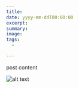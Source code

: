 ```yaml
---
title: 
date: yyyy-mm-ddT00:00:00
excerpt: 
summary: 
image: 
tags:
  - 

---
```


post content

![alt text](/static/img/filename)